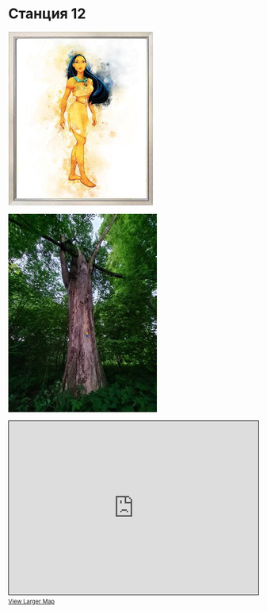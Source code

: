 <script type="javascript">if (!document.cookie.split('; ').find(row => row.startsWith('questStarted'))) { window.location.href = "404.md" }</script>

# Станция 12

![Stage 12](img/12.jpg)

![Path 12](path/12.jpg)

<iframe width="100%" height="350" frameborder="0" scrolling="no" marginheight="0" marginwidth="0" src="https://www.openstreetmap.org/export/embed.html?bbox=24.855483770370487%2C59.45851419370549%2C24.857650995254517%2C59.45946964108462&amp;layer=mapnik&amp;marker=59.45899192077058%2C24.8565673828125" style="border: 1px solid black"></iframe><br/><small><a href="https://www.openstreetmap.org/?mlat=59.45899&amp;mlon=24.85657#map=19/59.45899/24.85657&amp;layers=N">View Larger Map</a></small>
